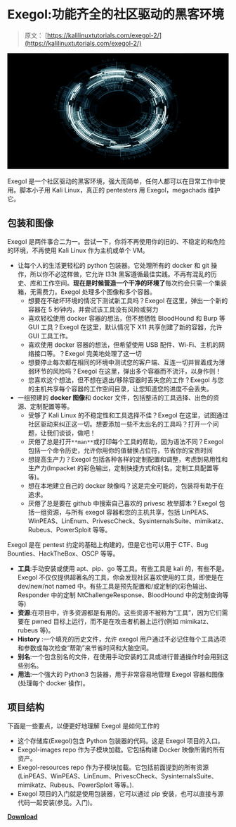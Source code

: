 # Exegol:功能齐全的社区驱动的黑客环境

> 原文： [https://kalilinuxtutorials.com/exegol-2/](https://kalilinuxtutorials.com/exegol-2/)

[![](img//d5cd7e2c07c08ba6db2c1224fbb03cd7.png)](https://blogger.googleusercontent.com/img/b/R29vZ2xl/AVvXsEjSJHzXUXSgvPLQXNb8Gm5FhkS33VfHZRnezWBpTv37b_A2j2l5lKF9GVW6KUXc5eLIbcf7UHZHuEc8iBIU-G2fJfIf3JV8233iY9Vus8LYQYbgwCjOwaQZDaPTyfQonWYROnU5p8mYI6KAkrcCBoFd2FumjZRamMmzzCZvwp65ZsiuvEZPpJJcHRu7/s728/tech-3041437_1920.png)

Exegol 是一个社区驱动的黑客环境，强大而简单，任何人都可以在日常工作中使用。脚本小子用 Kali Linux，真正的 pentesters 用 Exegol，megachads 维护它。

## 包装和图像

Exegol 是两件事合二为一。尝试一下，你将不再使用你的旧的、不稳定的和危险的环境，不再使用 Kali Linux 作为主机或单个 VM。

*   让每个人的生活更轻松的 python 包装器。它处理所有的 docker 和 git 操作，所以你不必这样做，它允许 l33t 黑客遵循最佳实践。不再有混乱的历史、库和工作空间。**现在是时候营造一个干净的环境了**每次约会只需一个集装箱，无需费力。Exegol 处理多个图像和多个容器。
    *   想要在不破坏环境的情况下测试新工具吗？Exegol 在这里，弹出一个新的容器在 5 秒钟内，并尝试该工具没有风险或努力
    *   喜欢轻松使用 docker 容器的想法，但不想牺牲 BloodHound 和 Burp 等 GUI 工具？Exegol 在这里，默认情况下 X11 共享创建了新的容器，允许 GUI 工具工作。
    *   喜欢使用 docker 容器的想法，但希望使用 USB 配件、Wi-Fi、主机的网络接口等。？Exegol 完美地处理了这一切
    *   想要停止每次都在相同的环境中测试您的客户端、互连一切并冒着成为薄弱环节的风险吗？Exegol 在这里，弹出多个容器而不流汗，以身作则！
    *   您喜欢这个想法，但不想在退出/移除容器时丢失您的工作？Exegol 与您的主机共享每个容器的工作空间目录，让您知道您的进度不会丢失。
*   一组预建的 **docker 图像**和 docker 文件，包括整洁的工具选择、出色的资源、定制配置等等。
    *   受够了 Kali Linux 的不稳定性和工具选择不佳？Exegol 在这里，试图通过社区驱动来纠正这一切。想要添加一些不太出名的工具吗？打开一个问题，让我们谈谈，做吧！
    *   厌倦了总是打开`**man**`或打印每个工具的帮助，因为语法不同？Exegol 包括一个命令历史，允许你用你的值替换占位符，节省你的宝贵时间
    *   想提高生产力？Exegol 包括各种各样的定制配置和调整，考虑到易用性和生产力(Impacket 的彩色输出，定制快捷方式和别名，定制工具配置等等)。
    *   想在本地建立自己的 docker 映像吗？这是完全可能的，包装将有助于在追求。
    *   厌倦了总是要在 github 中搜索自己喜欢的 privesc 枚举脚本？Exegol 包括一组资源，与所有 exegol 容器和您的主机共享，包括 LinPEAS、WinPEAS、LinEnum、PrivescCheck、SysinternalsSuite、mimikatz、Rubeus、PowerSploit 等等。

Exegol 是在 pentest 约定的基础上构建的，但是它也可以用于 CTF、Bug Bounties、HackTheBox、OSCP 等等。

*   **工具**:手动安装或使用 apt、pip、go 等工具。有些工具是 kali 的，有些不是。Exegol 不仅仅提供超著名的工具，你会发现社区喜欢使用的工具，即使是在 dev/new/not named 中。有些工具是预先配置和/或定制的(彩色输出、Responder 中的定制 NtChallengeResponse、BloodHound 中的定制查询等等)
*   **资源**:在项目中，许多资源都是有用的。这些资源不被称为“工具”，因为它们需要在 pwned 目标上运行，而不是在攻击者机器上运行(例如 mimikatz、rubeus 等)。
*   **History** :一个填充的历史文件，允许 exegol 用户通过不必记住每个工具选项和参数或每次检查“帮助”来节省时间和大脑空间。
*   **别名**:一个包含别名的文件，在使用手动安装的工具或进行普通操作时会用到这些别名。
*   **用法**:一个强大的 Python3 包装器，用于非常容易地管理 Exegol 容器和图像(处理每个 docker 操作)。

## 项目结构

下面是一些要点，以便更好地理解 Exegol 是如何工作的

*   这个存储库(Exegol)包含 Python 包装器的代码。这是 Exegol 项目的入口。
*   Exegol-images repo 作为子模块加载。它包括构建 Docker 映像所需的所有资产。
*   Exegol-resources repo 作为子模块加载。它包括前面提到的所有资源(LinPEAS、WinPEAS、LinEnum、PrivescCheck、SysinternalsSuite、mimikatz、Rubeus、PowerSploit 等等。).
*   Exegol 项目的入门就是使用包装器，它可以通过 pip 安装，也可以直接与源代码一起安装(参见。入门)。

[**Download**](https://github.com/ShutdownRepo/Exegol#project-structure)